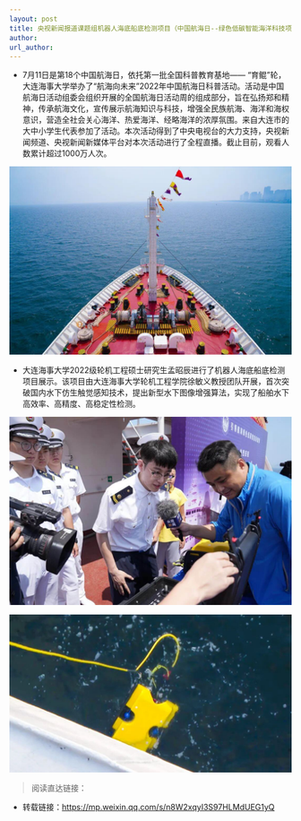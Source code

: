 ```yaml
---
layout: post
title: 央视新闻报道课题组机器人海底船底检测项目（中国航海日--绿色低碳智能海洋科技项目展示）
author: 
url_author: 
---
```


-  7月11日是第18个中国航海日，依托第一批全国科普教育基地—— “育鲲”轮，大连海事大学举办了“航海向未来”2022年中国航海日科普活动。活动是中国航海日活动组委会组织开展的全国航海日活动周的组成部分，旨在弘扬郑和精神，传承航海文化，宣传展示航海知识与科技，增强全民族航海、海洋和海权意识，营造全社会关心海洋、热爱海洋、经略海洋的浓厚氛围。来自大连市的大中小学生代表参加了活动。本次活动得到了中央电视台的大力支持，央视新闻频道、央视新闻新媒体平台对本次活动进行了全程直播。截止目前，观看人数累计超过1000万人次。

<p style="text-align:center;" >
<img src="/lab_images/news/hhr_1.jpeg" style=" width:600px;"><b></b>
</p>

- 大连海事大学2022级轮机工程硕士研究生孟昭辰进行了机器人海底船底检测项目展示。该项目由大连海事大学轮机工程学院徐敏义教授团队开展，首次突破国内水下仿生触觉感知技术，提出新型水下图像增强算法，实现了船舶水下高效率、高精度、高稳定性检测。

<p style="text-align:center;" >
<img src="/lab_images/news/hhr_2.jpeg" style=" width:600px;"><b></b>
</p>

<p style="text-align:center;" >
<img src="/lab_images/news/hhr_3.jpeg" style=" width:600px;"><b></b>
</p>



> 阅读直达链接：

- 转载链接：https://mp.weixin.qq.com/s/n8W2xqyI3S97HLMdUEG1yQ
